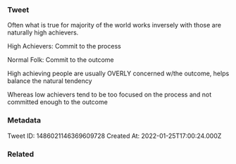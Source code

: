 ### Tweet
Often what is true for majority of the world works inversely with those are naturally high achievers.

High Achievers: Commit to the process

Normal Folk: Commit to the outcome

High achieving people are usually OVERLY concerned w/the outcome, helps balance the natural tendency

Whereas low achievers tend to be too focused on the process and not committed enough to the outcome

### Metadata
Tweet ID: 1486021146369609728
Created At: 2022-01-25T17:00:24.000Z

### Related

